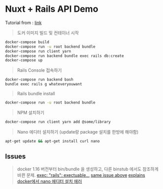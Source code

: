 # Nuxt + Rails API Demo

Tutorial from : [link](https://medium.com/@fishpercolator/how-to-separate-frontend-backend-with-rails-api-nuxt-js-and-devise-jwt-cf7dd9da9d16)

> 도커 이미지 빌드 및 컨테이너 시작
```bash
docker-compose build
docker-compose run -u root backend bundle
docker-compose run client yarn
docker-compose run backend bundle exec rails db:create
docker-compose up
```

> Rails Console 접속하기
```bash
docker-compose run backend bash
bundle exec rails g whateveryouwant
```

> Rails bundle install
```bash
docker-compose run -u root backend bundle
```

> NPM 설치하기
```bash
docker-compose run client yarn add @some/library
```

> Nano 에디터 설치하기 (update랑 package 설치를 한방에 해야함)
```bash
apt-get update && apt-get install curl nano
```

## Issues
> docker 1.16 버전부터 bin/bundle 을 생성하고, 다른 binstub 에서도 참조하게 바뀐 문제.
[exec: \"rails\": exectuable...](https://medium.com/@luzioluna/i-love-this-f2277d15289)
[same issue above](https://github.com/docker-library/ruby/issues/211)
[explains](https://github.com/bundler/bundler/pull/6469#issuecomment-383235438)
[docker에서 nano 에디터 설치 에러](https://stackoverflow.com/questions/27273412/cannot-install-packages-inside-docker-ubuntu-image)
